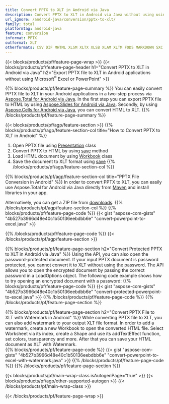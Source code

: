 ```yaml
---
title: Convert PPTX to XLT in Android via Java
description: Convert PPTX to XLT in Android via Java without using using Microsoft Excel or PowerPoint
url_ignore: /android-java/conversion/pptx-to-xlt/
family: total
platformtag: android-java
feature: conversion
informat: PPTX
outformat: XLT
otherformats: CSV DIF MHTML XLSM XLTX XLSB XLAM XLTM FODS MARKDOWN SXC XLSX TSV EXCEL XLS ODS DOC DOCX DOCM DOT DOTM DOTX ODT OTT RTF WORD WORDML TEXT FLATOPX
---
```

{{< blocks/products/pf/feature-page-wrap >}}
{{< blocks/products/pf/feature-page-header h1="Convert PPTX to XLT in Android via Java" h2="Export PPTX file to XLT in Android applications without using Microsoft<sup>&reg;</sup> Excel or PowerPoint" >}}

{{% blocks/products/pf/feature-page-summary %}}
You can easily convert PPTX file to XLT in your Android applications in a two-step process via [Aspose.Total for Android via Java](https://products.aspose.com/total/android-java/). In the first step you can export PPTX file to HTML by using [Aspose.Slides for Android via Java](https://products.aspose.com/slides/android-java/). Secondly, by using [Aspose.Cells for Android via Java](https://products.aspose.com/cells/android-java/), you can convert HTML to XLT.
{{% /blocks/products/pf/feature-page-summary  %}}

{{< blocks/products/pf/agp/feature-section >}}
{{% blocks/products/pf/agp/feature-section-col title="How to Convert PPTX to XLT in Android" %}}
1. Open PPTX file using [Presentation](https://reference.aspose.com/slides/java/com.aspose.slides/Presentation) class
2. Convert PPTX to HTML by using [save](https://reference.aspose.com/slides/java/com.aspose.slides/Presentation#save-java.lang.String-int-com.aspose.slides.ISaveOptions-) method
3. Load HTML document by using [Workbook](https://reference.aspose.com/cells/java/com.aspose.cells/Workbook) class
4. Save the document to XLT format using [save](https://reference.aspose.com/cells/java/com.aspose.cells/)
{{% /blocks/products/pf/agp/feature-section-col %}}

{{% blocks/products/pf/agp/feature-section-col title="PPTX File Conversion in Android" %}}
In order to convert PPTX to XLT, you can easily use Aspose.Total for Android via Java directly from [Maven](https://repository.aspose.com/webapp/#/artifacts/browse/tree/General/repo/com/aspose/aspose-total) and install libraries in your app.

Alternatively, you can get a ZIP file from [downloads](https://releases.aspose.com/total/androidjava).
{{% /blocks/products/pf/agp/feature-section-col %}}
{{% blocks/products/pf/feature-page-code %}}
{{< gist "aspose-com-gists" "4b527b3966d48e40c1b50136eebdbb6e" "convert-powerpoint-to-excel.java" >}}

{{% /blocks/products/pf/feature-page-code %}}
{{< /blocks/products/pf/agp/feature-section >}}

{{% blocks/products/pf/feature-page-section  h2="Convert Protected PPTX to XLT in Android via Java" %}}
Using the API, you can also open the password-protected document. If your input PPTX document is password protected, you cannot convert it to XLT without using the password. The API allows you to open the encrypted document by passing the correct password in a LoadOptions object. The following code example shows how to try opening an encrypted document with a password:
{{% blocks/products/pf/feature-page-code %}}
{{< gist "aspose-com-gists" "4b527b3966d48e40c1b50136eebdbb6e" "convert-protected-powerpoint-to-excel.java" >}}
{{% /blocks/products/pf/feature-page-code  %}}
{{% /blocks/products/pf/feature-page-section %}}

{{% blocks/products/pf/feature-page-section  h2="Convert PPTX File to XLT with Watermark in Android" %}}
While converting PPTX file to XLT, you can also add watermark to your output XLT file format. In order to add a watermark, create a new Workbook to open the converted HTML file. Select Worksheet via its index, create a Shape and use its addTextEffect function, set colors, transparency and more. After that you can save your HTML document as XLT with Watermark.  
{{% blocks/products/pf/feature-page-code %}}
{{< gist "aspose-com-gists" "4b527b3966d48e40c1b50136eebdbb6e" "convert-powerpoint-to-excel-with-watermark.java" >}}
{{% /blocks/products/pf/feature-page-code  %}}
{{% /blocks/products/pf/feature-page-section %}}

{{< blocks/products/pf/main-wrap-class isAutogenPage="true" >}}
{{< blocks/products/pf/agp/other-supported-autogen >}}
{{< /blocks/products/pf/main-wrap-class >}}

{{< /blocks/products/pf/feature-page-wrap >}}